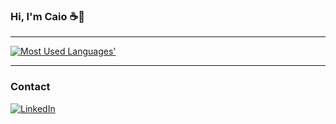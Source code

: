 ### Hi, I'm Caio ☕👋
---
<a href="https://github.com/CaioLr/github-used-languages" target="_blank">
<picture>
    <source media="(prefers-color-scheme: dark)" srcset="https://github-used-languages.vercel.app/caiolr?config=config.json&theme=dark">
    <img alt="Most Used Languages'" src="https://github-used-languages.vercel.app/caiolr?config=config.json">
</picture>
<a>

---
### Contact
[![LinkedIn](https://img.shields.io/badge/LinkedIn-0077B5?style=for-the-badge&logo=linkedin&logoColor=white)](https://www.linkedin.com/in/caio-eduardo-ramos/)
